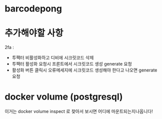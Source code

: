 # barcodepong

# 추가해야할 사항

2fa :

  - 투팩터 비활성화하고 디비에 시크릿코드 삭제 
  - 투팩터 활성화 요청시 프론트에서 시크릿코드 생성 generate 요청 
  - 활성화 버튼 클릭시 오류메세지에 시크릿코드 생성해야 한다고 나오면 generate 요청

# docker volume (postgresql)

이거는 docker volume inspect 로 찾아서 보시면 어디에 마운트되는지나옵니다!
